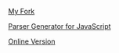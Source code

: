 [My Fork](https://github.com/aztack/pegjs)

[Parser Generator for JavaScript](http://pegjs.org)

[Online Version](http://pegjs.org/online)

